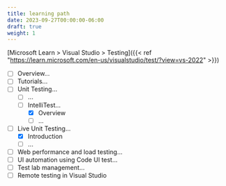 ```yaml
---
title: learning path
date: 2023-09-27T00:00:00-06:00
draft: true
weight: 1
---
```


[Microsoft Learn > Visual Studio > Testing]({{< ref "https://learn.microsoft.com/en-us/visualstudio/test/?view=vs-2022" >}})

- [ ] Overview...
- [ ] Tutorials...
- [ ] Unit Testing...
  - [ ] ...
  - [ ] IntelliTest...
    - [x] Overview
    - [ ] ...
- [ ] Live Unit Testing...
  - [x] Introduction
  - [ ] ...
- [ ] Web performance and load testing...
- [ ] UI automation using Code UI test...
- [ ] Test lab management...
- [ ] Remote testing in Visual Studio
